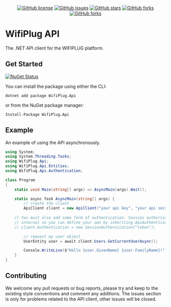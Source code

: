 <div align="center">

[![GitHub license](https://img.shields.io/badge/license-Apache%202-blue.svg?style=flat-square)](https://raw.githubusercontent.com/wifiplug/api-client-net/master/README.md)
[![GitHub issues](https://img.shields.io/github/issues/wifiplug/api-client-net.svg?style=flat-square)](https://github.com/wifiplug/api-client-net/issues)
[![GitHub stars](https://img.shields.io/github/stars/wifiplug/api-client-net.svg?style=flat-square)](https://github.com/wifiplug/api-client-net/stargazers)
[![GitHub forks](https://img.shields.io/github/forks/wifiplug/api-client-net.svg?style=flat-square)](https://github.com/wifiplug/api-client-net/network)
[![GitHub forks](https://img.shields.io/nuget/dt/WifiPlug.Api.svg?style=flat-square)](https://www.nuget.org/packages/WifiPlug.Api/)

</div>

# WifiPlug API

The .NET API client for the WIFIPLUG platform.

## Get Started

[![NuGet Status](https://img.shields.io/nuget/v/WifiPlug.Api.svg?style=flat-square)](https://www.nuget.org/packages/WifiPlug.Api/)

You can install the package using either the CLI:

```
dotnet add package WifiPlug.Api
```

or from the NuGet package manager:

```
Install-Package WifiPlug.Api
```

## Example

An example of using the API asynchronously.

```csharp
using System;
using System.Threading.Tasks;
using WifiPlug.Api;
using WifiPlug.Api.Entities;
using WifiPlug.Api.Authentication;

class Program
{
    static void Main(string[] args) => AsyncMain(args).Wait();

    static async Task AsyncMain(string[] args) {
        // create the client
        ApiClient client = new ApiClient("your api key", "your api secret");
		
	// You must also add some form of authentication. Session authorisation is
	// internal so you can define your own by inheriting ApiAuthentication.
	// client.Authentication = new SessionAuthentication("token");

        // request my user object
        UserEntity user = await client.Users.GetCurrentUserAsync();

        Console.WriteLine($"Hello {user.GivenName} {user.FamilyName}!");
    }
}
```

## Contributing

We welcome any pull requests or bug reports, please try and keep to the existing style conventions and comment any additions. The issues section is only for problems related to the API client, other issues will be closed.
